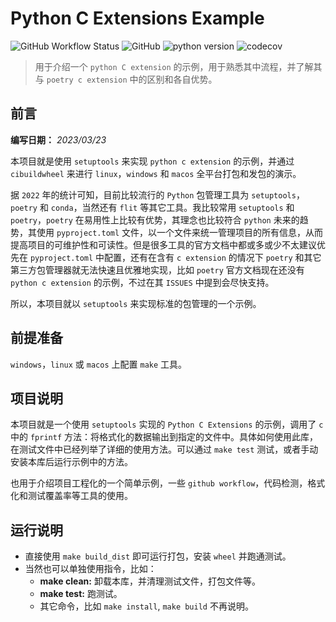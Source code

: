 # Python C Extensions Example

![GitHub Workflow Status](https://img.shields.io/github/actions/workflow/status/shengchenyang/PyCExtensions/python-package.yml)
![GitHub](https://img.shields.io/github/license/shengchenyang/PyCExtensions)
![python version](https://img.shields.io/badge/python-3.8%20%7C%203.9%20%7C%203.10%20%7C%203.11-brightgreen)
![codecov](https://codecov.io/gh/shengchenyang/PyCExtensions/branch/main/graph/badge.svg?token=95d2381c-c4fa-4503-9116-b720e91b9a1f)

> 用于介绍一个 `python C extension` 的示例，用于熟悉其中流程，并了解其与 `poetry c extension` 中的区别和各自优势。
>

## 前言

**编写日期：** *2023/03/23*

本项目就是使用 `setuptools` 来实现 `python c extension` 的示例，并通过 `cibuildwheel`  来进行 `linux`，`windows` 和 `macos` 全平台打包和发包的演示。

据 `2022` 年的统计可知，目前比较流行的 `Python` 包管理工具为 `setuptools`，`poetry` 和 `conda`，当然还有 `flit` 等其它工具。我比较常用 `setuptools` 和 `poetry`，`poetry` 在易用性上比较有优势，其理念也比较符合 `python` 未来的趋势，其使用 `pyproject.toml` 文件，以一个文件来统一管理项目的所有信息，从而提高项目的可维护性和可读性。但是很多工具的官方文档中都或多或少不太建议优先在 `pyproject.toml` 中配置，还有在含有 `c extension` 的情况下 `poetry` 和其它第三方包管理器就无法快速且优雅地实现，比如 `poetry` 官方文档现在还没有 `python c extension` 的示例，不过在其 `ISSUES` 中提到会尽快支持。

所以，本项目就以 `setuptools` 来实现标准的包管理的一个示例。

## 前提准备

`windows`，`linux` 或 `macos` 上配置 `make` 工具。

## 项目说明

本项目就是一个使用 `setuptools` 实现的 `Python C Extensions` 的示例，调用了 `c` 中的 `fprintf` 方法：将格式化的数据输出到指定的文件中。具体如何使用此库，在测试文件中已经列举了详细的使用方法。可以通过 `make test` 测试，或者手动安装本库后运行示例中的方法。

也用于介绍项目工程化的一个简单示例，一些 `github workflow`，代码检测，格式化和测试覆盖率等工具的使用。

## 运行说明

- 直接使用 `make build_dist` 即可运行打包，安装 `wheel` 并跑通测试。
- 当然也可以单独使用指令，比如：
  - **make clean:** 卸载本库，并清理测试文件，打包文件等。
  - **make test:** 跑测试。
  - 其它命令，比如 `make install`, `make build` 不再说明。

